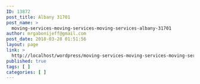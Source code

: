 ```yaml
---
ID: 13872
post_title: Albany 31701
post_name: >
  moving-services-moving-services-moving-services-albany-31701
author: mrgabonijeff@gmail.com
post_date: 2018-03-28 01:51:56
layout: page
link: >
  http://localhost/wordpress/moving-services-moving-services-moving-services-albany-31701/
published: true
tags: [ ]
categories: [ ]
---
```

